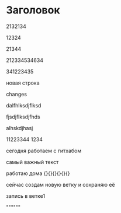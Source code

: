 # Заголовок

2132134 

12324

21344

212334534634

341223435

новая строка

changes

dalfhlksdjflksd

fjsdjflksdjfhds

alhskdjhasj

11223344
1234

сегодня работаем с гитхабом


самый важный текст 


работаю дома
{}{}{}{}{}{}

сейчас создам новую ветку и сохраняю её

запись в ветке1

""""""